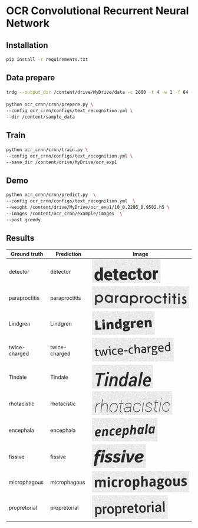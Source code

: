 # OCR Convolutional Recurrent Neural Network

## Installation

```bash
pip install -r requirements.txt
```

## Data prepare
```bash
trdg --output_dir /content/drive/MyDrive/data -c 2000 -t 4 -w 1 -f 64 -k 5 -rk -do 0 

python ocr_crnn/crnn/prepare.py \
--config ocr_crnn/configs/text_recognition.yml \
--dir /content/sample_data
```

## Train
```bash
python ocr_crnn/crnn/train.py \
--config ocr_crnn/configs/text_recognition.yml \
--save_dir /content/drive/MyDrive/ocr_exp1
```

## Demo
```bash
python ocr_crnn/crnn/predict.py  \
--config ocr_crnn/configs/text_recognition.yml  \
--weight /content/drive/MyDrive/ocr_exp1/10_0.2286_0.9502.h5 \
--images /content/ocr_crnn/example/images  \
--post greedy
```

## Results
| Ground truth 	| Prediction 	| Image 	|
|--------------	|------------	|-------	|
| detector 	    | detector 	    | ![1](example/images/detector_2.jpg "1") 	    |
| paraproctitis | paraproctitis | ![2](example/images/paraproctitis_7.jpg "2") 	|
| Lindgren      | Lindgren      | ![3](example/images/Lindgren_5.jpg "3")	    |
| twice-charged | twice-charged | ![4](example/images/twice-charged_9.jpg "4")	|
| Tindale       | Tindale       | ![5](example/images/Tindale_1.jpg "5")	    |
| rhotacistic   | rhotacistic   | ![6](example/images/rhotacistic_4.jpg "6")	|
| encephala     | encephala     | ![7](example/images/encephala_6.jpg "7") 	    |
| fissive       | fissive       | ![8](example/images/fissive_8.jpg "8") 	    |
| microphagous  | microphagous  | ![9](example/images/microphagous_0.jpg "9")	|
| propretorial  | propretorial  | ![10](example/images/propretorial_3.jpg "10") |
